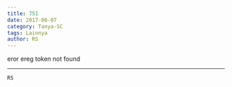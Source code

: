 ```yaml
---
title: 751
date: 2017-06-07
category: Tanya-SC
tags: Lainnya
author: RS
---
```


eror ereg token not found

---



`RS`

